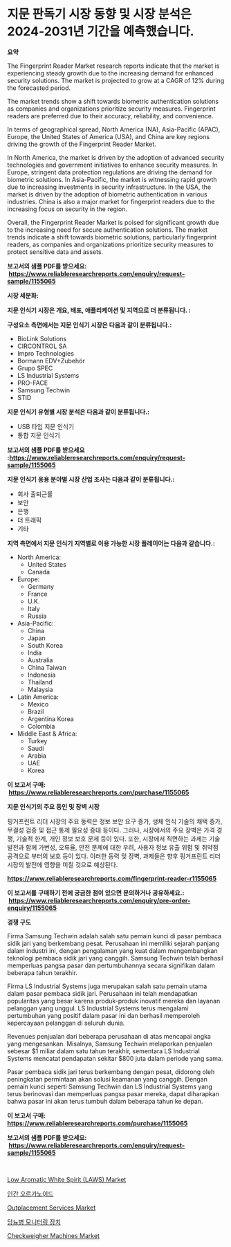 <p><h1>지문 판독기 시장 동향 및 시장 분석은 2024-2031년 기간을 예측했습니다.</h1></p><p><strong>요약</strong></p>
<p><p>The Fingerprint Reader Market research reports indicate that the market is experiencing steady growth due to the increasing demand for enhanced security solutions. The market is projected to grow at a CAGR of 12% during the forecasted period. </p><p>The market trends show a shift towards biometric authentication solutions as companies and organizations prioritize security measures. Fingerprint readers are preferred due to their accuracy, reliability, and convenience.</p><p>In terms of geographical spread, North America (NA), Asia-Pacific (APAC), Europe, the United States of America (USA), and China are key regions driving the growth of the Fingerprint Reader Market. </p><p>In North America, the market is driven by the adoption of advanced security technologies and government initiatives to enhance security measures. In Europe, stringent data protection regulations are driving the demand for biometric solutions. In Asia-Pacific, the market is witnessing rapid growth due to increasing investments in security infrastructure. In the USA, the market is driven by the adoption of biometric authentication in various industries. China is also a major market for fingerprint readers due to the increasing focus on security in the region.</p><p>Overall, the Fingerprint Reader Market is poised for significant growth due to the increasing need for secure authentication solutions. The market trends indicate a shift towards biometric solutions, particularly fingerprint readers, as companies and organizations prioritize security measures to protect sensitive data and assets.</p></p>
<p><strong>보고서의 샘플 PDF를 받으세요: &nbsp;<a href="https://www.reliableresearchreports.com/enquiry/request-sample/1155065">https://www.reliableresearchreports.com/enquiry/request-sample/1155065</a></strong></p>
<p><strong>시장 세분화:</strong></p>
<p><strong> 지문 인식기 시장은 개요, 배포, 애플리케이션 및 지역으로 더 분류됩니다. :</strong></p>
<p><strong>구성요소 측면에서는 지문 인식기 시장은 다음과 같이 분류됩니다.:</strong></p>
<p><ul><li>BioLink Solutions</li><li>CIRCONTROL SA</li><li>Impro Technologies</li><li>Bormann EDV+Zubehör</li><li>Grupo SPEC</li><li>LS Industrial Systems</li><li>PRO-FACE</li><li>Samsung Techwin</li><li>STID</li></ul></p>
<p><strong> 지문 인식기 유형별 시장 분석은 다음과 같이 분류됩니다.:</strong></p>
<p><ul><li>USB 타입 지문 인식기</li><li>통합 지문 인식기</li></ul></p>
<p><strong>보고서의 샘플 PDF를 받으세요 :<a href="https://www.reliableresearchreports.com/enquiry/request-sample/1155065">https://www.reliableresearchreports.com/enquiry/request-sample/1155065</a></strong></p>
<p><strong> 지문 인식기 응용 분야별 시장 산업 조사는 다음과 같이 분류됩니다.:</strong></p>
<p><ul><li>회사 출퇴근률</li><li>보안</li><li>은행</li><li>더 트래픽</li><li>기타</li></ul></p>
<p><strong>지역 측면에서 지문 인식기 지역별로 이용 가능한 시장 플레이어는 다음과 같습니다.:</strong></p>
<p><ul>
    <li>
        North America:
        <ul>
            <li>United States</li>
            <li>Canada</li>
        </ul>
    </li>
    <li>
        Europe:
        <ul>
            <li>Germany</li>
            <li>France</li>
            <li>U.K.</li>
            <li>Italy</li>
            <li>Russia</li>
        </ul>
    </li>
    <li>
        Asia-Pacific:
        <ul>
            <li>China</li>
            <li>Japan</li>
            <li>South Korea</li>
            <li>India</li>
            <li>Australia</li>
            <li>China Taiwan</li>
            <li>Indonesia</li>
            <li>Thailand</li>
            <li>Malaysia</li>
        </ul>
    </li>
    <li>
        Latin America:
        <ul>
            <li>Mexico</li>
            <li>Brazil</li>
            <li>Argentina Korea</li>
            <li>Colombia</li>
        </ul>
    </li>
    <li>
        Middle East & Africa:
        <ul>
            <li>Turkey</li>
            <li>Saudi</li>
            <li>Arabia</li>
            <li>UAE</li>
            <li>Korea</li>
        </ul>
    </li>
    </ul></p>
<p><strong>이 보고서 구매: &nbsp;<a href="https://www.reliableresearchreports.com/purchase/1155065">https://www.reliableresearchreports.com/purchase/1155065</a></strong></p>
<p><strong>지문 인식기의 주요 동인 및 장벽 시장</strong></p>
<p><p>핑거프린트 리더 시장의 주요 동력은 정보 보안 요구 증가, 생체 인식 기술의 채택 증가, 무결성 검증 및 접근 통제 필요성 증대 등이다. 그러나, 시장에서의 주요 장벽은 가격 경쟁, 기술적 한계, 개인 정보 보호 문제 등이 있다. 또한, 시장에서 직면하는 과제는 기술 발전과 함께 가변성, 오류율, 안전 문제에 대한 우려, 사용자 정보 유출 위험 및 취약점 공격으로 부터의 보호 등이 있다. 이러한 동력 및 장벽, 과제들은 향후 핑거프린트 리더 시장의 발전에 영향을 미칠 것으로 예상된다.</p></p>
<p><strong><a href="https://www.reliableresearchreports.com/fingerprint-reader-r1155065">https://www.reliableresearchreports.com/fingerprint-reader-r1155065</a></strong></p>
<p><strong>이 보고서를 구매하기 전에 궁금한 점이 있으면 문의하거나 공유하세요.: &nbsp;<a href="https://www.reliableresearchreports.com/enquiry/pre-order-enquiry/1155065">https://www.reliableresearchreports.com/enquiry/pre-order-enquiry/1155065</a></strong></p>
<p><strong>경쟁 구도</strong></p>
<p><p>Firma Samsung Techwin adalah salah satu pemain kunci di pasar pembaca sidik jari yang berkembang pesat. Perusahaan ini memiliki sejarah panjang dalam industri ini, dengan pengalaman yang kuat dalam mengembangkan teknologi pembaca sidik jari yang canggih. Samsung Techwin telah berhasil memperluas pangsa pasar dan pertumbuhannya secara signifikan dalam beberapa tahun terakhir.</p><p>Firma LS Industrial Systems juga merupakan salah satu pemain utama dalam pasar pembaca sidik jari. Perusahaan ini telah mendapatkan popularitas yang besar karena produk-produk inovatif mereka dan layanan pelanggan yang unggul. LS Industrial Systems terus mengalami pertumbuhan yang positif dalam pasar ini dan berhasil memperoleh kepercayaan pelanggan di seluruh dunia.</p><p>Revenues penjualan dari beberapa perusahaan di atas mencapai angka yang mengesankan. Misalnya, Samsung Techwin melaporkan penjualan sebesar $1 miliar dalam satu tahun terakhir, sementara LS Industrial Systems mencatat pendapatan sekitar $800 juta dalam periode yang sama.</p><p>Pasar pembaca sidik jari terus berkembang dengan pesat, didorong oleh peningkatan permintaan akan solusi keamanan yang canggih. Dengan pemain kunci seperti Samsung Techwin dan LS Industrial Systems yang terus berinovasi dan memperluas pangsa pasar mereka, dapat diharapkan bahwa pasar ini akan terus tumbuh dalam beberapa tahun ke depan.</p></p>
<p><strong>이 보고서 구매: &nbsp; <a href="https://www.reliableresearchreports.com/purchase/1155065">https://www.reliableresearchreports.com/purchase/1155065</a></strong></p>
<p><strong>보고서의 샘플 PDF를 받으세요: &nbsp;<a href="https://www.reliableresearchreports.com/enquiry/request-sample/1155065">https://www.reliableresearchreports.com/enquiry/request-sample/1155065</a></strong><strong></strong></p>
<p>&nbsp;</p>
<p><p><a href="https://www.linkedin.com/pulse/low-aromatic-white-spirit-laws-market-share-amp-new-trends-analysis-dlrqe?trackingId=nUE6YVHNW6XTANe4%2BKzkYQ%3D%3D">Low Aromatic White Spirit (LAWS) Market</a></p><p><a href="https://github.com/KellyLyncyh543964/Market-Research-Report-List-1/blob/main/632035923474.md">인간 오르가노이드</a></p><p><a href="https://github.com/luckyshygirl/Market-Research-Report-List-4/blob/main/outplacement-services-market.md">Outplacement Services Market</a></p><p><a href="https://medium.com/@dessierohan2023/%EB%8B%B9%EB%87%A8%EB%B3%91-%EB%AA%A8%EB%8B%88%ED%84%B0%EB%A7%81-%EA%B8%B0%EA%B8%B0-%EC%8B%9C%EC%9E%A5-%EB%A9%94%ED%8A%B8%EB%A6%AD%EC%8A%A4-%ED%95%B4%EB%8F%85-%EC%8B%9C%EC%9E%A5-%EC%A0%90%EC%9C%A0%EC%9C%A8-%ED%8A%B8%EB%A0%8C%EB%93%9C-%EB%B0%8F-%EC%84%B1%EC%9E%A5-%ED%8C%A8%ED%84%B4-f194667d33b3">당뇨병 모니터링 장치</a></p><p><a href="https://view.publitas.com/reportprime-1/checkweigher-machines-market-exploring-market-share-market-trends-and-future-growth/">Checkweigher Machines Market</a></p></p>